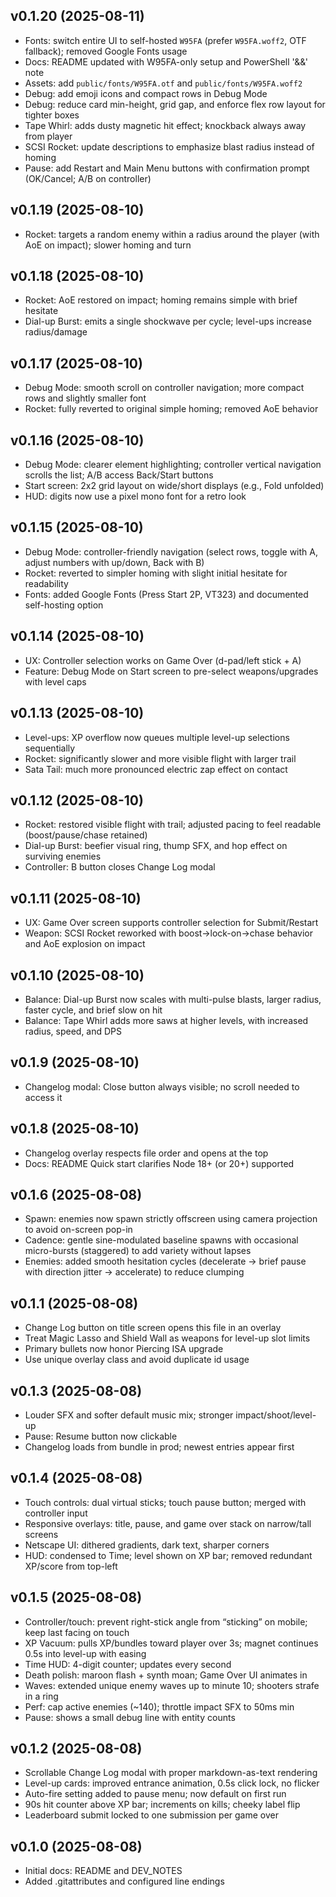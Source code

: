 ## v0.1.20 (2025-08-11)

- Fonts: switch entire UI to self-hosted `W95FA` (prefer `W95FA.woff2`, OTF fallback); removed Google Fonts usage
- Docs: README updated with W95FA-only setup and PowerShell '&&' note
 - Assets: add `public/fonts/W95FA.otf` and `public/fonts/W95FA.woff2`
 - Debug: add emoji icons and compact rows in Debug Mode
 - Debug: reduce card min-height, grid gap, and enforce flex row layout for tighter boxes
 - Tape Whirl: adds dusty magnetic hit effect; knockback always away from player
 - SCSI Rocket: update descriptions to emphasize blast radius instead of homing
 - Pause: add Restart and Main Menu buttons with confirmation prompt (OK/Cancel; A/B on controller)

## v0.1.19 (2025-08-10)

- Rocket: targets a random enemy within a radius around the player (with AoE on impact); slower homing and turn

## v0.1.18 (2025-08-10)

- Rocket: AoE restored on impact; homing remains simple with brief hesitate
- Dial-up Burst: emits a single shockwave per cycle; level-ups increase radius/damage

## v0.1.17 (2025-08-10)

- Debug Mode: smooth scroll on controller navigation; more compact rows and slightly smaller font
- Rocket: fully reverted to original simple homing; removed AoE behavior

## v0.1.16 (2025-08-10)

- Debug Mode: clearer element highlighting; controller vertical navigation scrolls the list; A/B access Back/Start buttons
- Start screen: 2x2 grid layout on wide/short displays (e.g., Fold unfolded)
- HUD: digits now use a pixel mono font for a retro look

## v0.1.15 (2025-08-10)

- Debug Mode: controller-friendly navigation (select rows, toggle with A, adjust numbers with up/down, Back with B)
- Rocket: reverted to simpler homing with slight initial hesitate for readability
- Fonts: added Google Fonts (Press Start 2P, VT323) and documented self-hosting option

## v0.1.14 (2025-08-10)

- UX: Controller selection works on Game Over (d-pad/left stick + A)
- Feature: Debug Mode on Start screen to pre-select weapons/upgrades with level caps

## v0.1.13 (2025-08-10)

- Level-ups: XP overflow now queues multiple level-up selections sequentially
- Rocket: significantly slower and more visible flight with larger trail
- Sata Tail: much more pronounced electric zap effect on contact

## v0.1.12 (2025-08-10)

- Rocket: restored visible flight with trail; adjusted pacing to feel readable (boost/pause/chase retained)
- Dial-up Burst: beefier visual ring, thump SFX, and hop effect on surviving enemies
- Controller: B button closes Change Log modal

## v0.1.11 (2025-08-10)

- UX: Game Over screen supports controller selection for Submit/Restart
- Weapon: SCSI Rocket reworked with boost→lock-on→chase behavior and AoE explosion on impact

## v0.1.10 (2025-08-10)

- Balance: Dial-up Burst now scales with multi-pulse blasts, larger radius, faster cycle, and brief slow on hit
- Balance: Tape Whirl adds more saws at higher levels, with increased radius, speed, and DPS

## v0.1.9 (2025-08-10)

- Changelog modal: Close button always visible; no scroll needed to access it

## v0.1.8 (2025-08-10)

- Changelog overlay respects file order and opens at the top
- Docs: README Quick start clarifies Node 18+ (or 20+) supported

## v0.1.6 (2025-08-08)

- Spawn: enemies now spawn strictly offscreen using camera projection to avoid on-screen pop-in
- Cadence: gentle sine-modulated baseline spawns with occasional micro-bursts (staggered) to add variety without lapses
- Enemies: added smooth hesitation cycles (decelerate → brief pause with direction jitter → accelerate) to reduce clumping

## v0.1.1 (2025-08-08)

- Change Log button on title screen opens this file in an overlay
- Treat Magic Lasso and Shield Wall as weapons for level-up slot limits
- Primary bullets now honor Piercing ISA upgrade
- Use unique overlay class and avoid duplicate id usage

## v0.1.3 (2025-08-08)

- Louder SFX and softer default music mix; stronger impact/shoot/level-up
- Pause: Resume button now clickable
- Changelog loads from bundle in prod; newest entries appear first

## v0.1.4 (2025-08-08)

- Touch controls: dual virtual sticks; touch pause button; merged with controller input
- Responsive overlays: title, pause, and game over stack on narrow/tall screens
- Netscape UI: dithered gradients, dark text, sharper corners
- HUD: condensed to Time; level shown on XP bar; removed redundant XP/score from top-left

## v0.1.5 (2025-08-08)

- Controller/touch: prevent right-stick angle from “sticking” on mobile; keep last facing on touch
- XP Vacuum: pulls XP/bundles toward player over 3s; magnet continues 0.5s into level-up with easing
- Time HUD: 4-digit counter; updates every second
- Death polish: maroon flash + synth moan; Game Over UI animates in
- Waves: extended unique enemy waves up to minute 10; shooters strafe in a ring
- Perf: cap active enemies (~140); throttle impact SFX to 50ms min
- Pause: shows a small debug line with entity counts

## v0.1.2 (2025-08-08)

- Scrollable Change Log modal with proper markdown-as-text rendering
- Level-up cards: improved entrance animation, 0.5s click lock, no flicker
- Auto-fire setting added to pause menu; now default on first run
- 90s hit counter above XP bar; increments on kills; cheeky label flip
- Leaderboard submit locked to one submission per game over

## v0.1.0 (2025-08-08)

- Initial docs: README and DEV_NOTES
- Added .gitattributes and configured line endings

